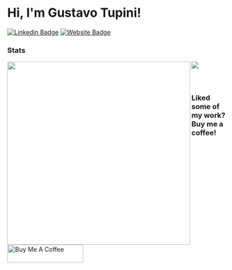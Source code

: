 # Hi, I'm Gustavo Tupini!

[![Linkedin Badge]](https://www.linkedin.com/in/gustavo-tupini/)
[![Website Badge]](https://sensoda.github.io/)
 
### Stats

<div>
  <img align="left" src="https://github-readme-stats.vercel.app/api?username=sensoda&theme=gotham&show_icons=true" width="420"/>
  <img src="https://github-readme-stats.vercel.app/api/top-langs/?username=sensoda&theme=gotham&langs_count=6&layout=compact"/>
</div>

<br/>
<br/>

### Liked some of my work? Buy me a coffee!

<a href="https://www.buymeacoffee.com/sensoda" target="_blank"><img src="https://www.buymeacoffee.com/assets/img/custom_images/orange_img.png" alt="Buy Me A Coffee" style="height: 41px !important;width: 174px !important;" ></a>

[Linkedin Badge]: https://img.shields.io/badge/-LinkedIn-0e76a8?style=flat-square&logo=Linkedin&logoColor=white
[Website Badge]: https://img.shields.io/badge/Website-3b5998?style=flat-square&logo=google-chrome&logoColor=white

